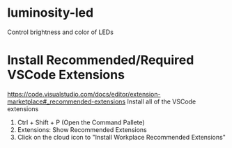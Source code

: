 # luminosity-led
Control brightness and color of LEDs

# Install Recommended/Required VSCode Extensions
https://code.visualstudio.com/docs/editor/extension-marketplace#_recommended-extensions
Install all of the VSCode extensions 

1. Ctrl + Shift + P (Open the Command Pallete)
2. Extensions: Show Recommended Extensions
3. Click on the cloud icon to "Install Workplace Recommended Extensions"

